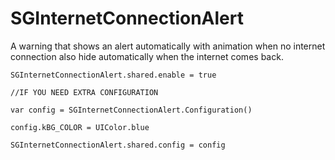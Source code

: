 # SGInternetConnectionAlert
A warning that shows an alert automatically with animation when no internet connection also hide automatically when the internet comes back.

`SGInternetConnectionAlert.shared.enable = true`
        
`//IF YOU NEED EXTRA CONFIGURATION`

`var config = SGInternetConnectionAlert.Configuration()`

`config.kBG_COLOR = UIColor.blue`

`SGInternetConnectionAlert.shared.config = config`
